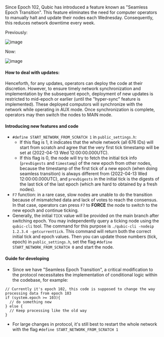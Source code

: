 Since Epoch 102, Qubic has introduced a feature known as "Seamless Epoch Transition". This feature eliminates the need for computer operators to manually halt and update their nodes each Wednesday. Consequently, this reduces network downtime every week.

Previously:

![image](https://github.com/qubic/core/assets/39078779/e0f4835d-5bb1-48cc-8da8-9e1eeaca3e82)

Now:

![image](https://github.com/qubic/core/assets/39078779/62c849f9-96c1-45c8-a922-2f4106167579)


#### How to deal with updates:
Henceforth, for any updates, operators can deploy the code at their discretion. However, to ensure timely network synchronization and implementation by the subsequent epoch, deployment of new updates is restricted to mid-epoch or earlier (until the "hyper-sync" feature is implemented). These deployed computors will synchronize with the network while operating in AUX mode. Once synchronization is complete, operators may then switch the nodes to MAIN mode.

#### Introducing new features and code
- `#define START_NETWORK_FROM_SCRATCH 1` in `public_settings.h`:
  - If this flag is 1, it indicates that the whole network (all 676 IDs) will start from scratch and agree that the very first tick timestamp will be set at (2022-04-13 Wed 12:00:00.000UTC).
  - If this flag is 0, the node will try to fetch the initial tick info (`prevDigests` and `timestamp`) of the new epoch from other nodes, because the timestamp of the first tick of a new epoch (when doing seamless transition) is always different from (2022-04-13 Wed 12:00:00.000UTC), and `prevDigests` in the initial tick is the digests of the last tick of the last epoch (which are hard to obtained by a fresh nodes).
- `F7` function: in a rare case, slow nodes are unable to do the transition because of mismatched data and lack of votes to reach the consensus. In that case, operators can press `F7` to **FORCE** the node to switch to the new epoch and continue ticking.
- Generally, the initial `TICK` value will be provided on the main branch after switching epoch. You may independently query a ticking node using the `qubic-cli` tool. The command for this purpose is `./qubic-cli -nodeip 1.2.3.4 -getcurrenttick`. This command will return both the correct initial tick and epoch values. Then you can update those numbers (tick, epoch) in `public_settings.h`, set the flag `#define START_NETWORK_FROM_SCRATCH 0` and start the node.
#### Guide for developing
- Since we have "Seamless Epoch Transition", a critical modification to the protocol necessitates the implementation of conditional logic within the codebase, for example:
```
// Currently it's epoch 102, this code is supposed to change the way processing data from epoch 103
if (system.epoch >= 103){
  // do something new
} else {
  // Keep processing like the old way
}
```
- For large changes in protocol, it's still best to restart the whole network with the flag `#define START_NETWORK_FROM_SCRATCH 1`

